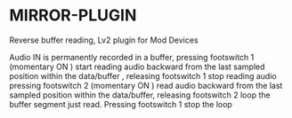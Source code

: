 # MIRROR-PLUGIN
Reverse buffer reading, Lv2 plugin for Mod Devices 

Audio IN is permanently recorded in a buffer, pressing footswitch 1 (momentary ON ) start reading audio backward from the last sampled position within the data/buffer , releasing footswitch 1 stop reading audio
pressing footswitch 2 (momentary ON ) read audio backward from the last sampled position within the data/buffer, releasing footswitch 2 loop the buffer segment just read. Pressing footswitch 1  stop the loop
